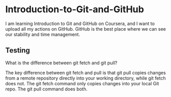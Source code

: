 # Introduction-to-Git-and-GitHub
I am learning Introduction to Git and GitHub on Coursera, and I want to upload all my actions on GitHub. GitHub is the best place where we can see our stability and time management.

## Testing

What is the difference between git fetch and git pull?

The key difference between git fetch and pull is that git pull copies changes from a remote repository directly into your working directory, while git fetch does not. The git fetch command only copies changes into your local Git repo. The git pull command does both.
